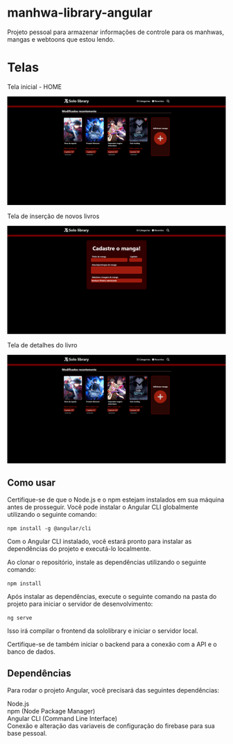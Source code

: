 

# manhwa-library-angular

Projeto pessoal para armazenar informações de controle para os manhwas, mangas e webtoons que estou lendo.

# Telas
Tela inicial - HOME  

![](./Assets/telaHome.png)

Tela de inserção de novos livros

![](./Assets/TelaForms.png)

Tela de detalhes do livro 

![](./Assets/telaHome.png)

## Como usar

Certifique-se de que o Node.js e o npm estejam instalados em sua máquina antes de prosseguir. Você pode instalar o Angular CLI globalmente utilizando o seguinte comando:

```npm install -g @angular/cli```

Com o Angular CLI instalado, você estará pronto para instalar as dependências do projeto e executá-lo localmente.

Ao clonar o repositório, instale as dependências utilizando o seguinte comando:  

```npm install```  

Após instalar as dependências, execute o seguinte comando na pasta do projeto para iniciar o servidor de desenvolvimento:

```ng serve``` 

Isso irá compilar o frontend da sololibrary e iniciar o servidor local.

Certifique-se de também iniciar o backend para a conexão com a API e o banco de dados.

## Dependências

Para rodar o projeto Angular, você precisará das seguintes dependências:

Node.js  
npm (Node Package Manager)  
Angular CLI (Command Line Interface)   
Conexão e alteração das variaveis de configuração do firebase para sua base pessoal.